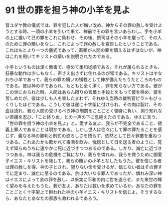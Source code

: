 # 91 世の罪を担う神の小羊を見よ

昔ユダヤ教の儀式では、罪を犯した人が悔い改め、神からその罪の赦しを受けようとする時、一頭の小羊を引いて来て、神前でその罪を言いあらわし、手を小羊の上に置いて己の罪をこれに負わせ、その後、祭司はその小羊を屠って、その人のために罪の贖いをなし、これによって罪の赦しを宣告したということである。これはもとより一つの儀式であって、畜類が人間の罪を贖えるはずはないが、神はこれを用いてキリストの贖いを説明されたのである。

小羊というものは潔く無害で、極めて柔和従順である。それが屠られるときも、狂暴な動作は少しもなく、声さえ出さずに倒れるのが常である。キリストはすなわち小羊であって、我らの罪の贖いの犠牲として神が備えたもうたところのものである。彼は神の子であられ、もともと全く潔く、罪を知らない方である。彼がこの世におられた時、人間はあらん限りの言葉と手段とをもって彼を辱め、彼を苦しめたが、彼は少しも人を害したまわず、それゆえ当時の裁判官ピラトもびっくりしたほどである。こうして彼は遂に十字架に付けられ、その肉は裂け、その血は流れ、我ら人間の受けるべき神の刑罰をことごとく御身に負い、測り知れない苦痛を忍び、「こと終りぬ」との一声の下に息絶えたのである。ゆえに言う、「世の罪を担う神の小羊を見よ」と。愛する友よ、我らが不完全であること、徳義上罪人であることは明かである。しかし世人は往々にして罪の罪たることを感じず、義なる神の審判と刑罰の恐ろしさを悟らず、依然として日々罪悪を重ねつつある。これあたかも欺かれて毒酒を飲み、恍惚として日を送る者のように、覚えず知らぬうちに速やかに死に近づきつつあるのである。しかり、滅亡に近づきつつある。神は我らの危機をご覧になり、我らを憐れみ、我らを救うために御愛子イエス・キリストを降して、我らの贖いの小羊となしたもうた。彼を信じる者は罪の赦しを得、神の子とされ、限りない命を受けるが、信じない者はその罪すでに定まり、滅亡に至るのである。余は大いなる罪人であったが、憐れみ深い神はイエスによって余の罪を赦し、以来実に平和の内に世を送らせ、また来世の輝く望みを与えたもうた。我が友よ、あなたは救いを求めているか。あなたの罪をことごとく十字架上で担われた神の小羊イエス・キリストを信じよ。そうするなら、あなたとあなたの家族も救われるであろう。

